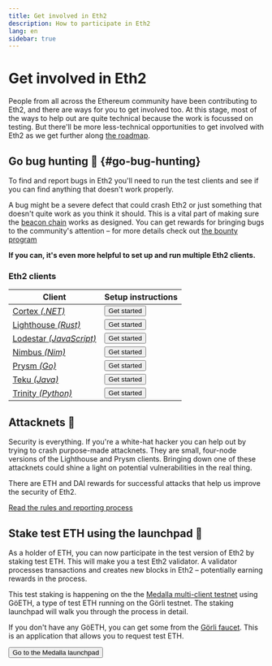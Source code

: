 ```yaml
---
title: Get involved in Eth2
description: How to participate in Eth2
lang: en
sidebar: true
---
```


# Get involved in Eth2

People from all across the Ethereum community have been contributing to Eth2, and there are ways for you to get involved too. At this stage, most of the ways to help out are quite technical because the work is focussed on testing. But there'll be more less-technical opportunities to get involved with Eth2 as we get further along [the roadmap](/en/eth2/roadmap/).

## Go bug hunting 🐛 {#go-bug-hunting}

To find and report bugs in Eth2 you'll need to run the test clients and see if you can find anything that doesn't work properly.

A bug might be a severe defect that could crash Eth2 or just something that doesn't quite work as you think it should. This is a vital part of making sure the [beacon chain](/en/eth2/the-beacon-chain) works as designed. You can get rewards for bringing bugs to the community's attention – for more details check out [the bounty program](https://notes.ethereum.org/@djrtwo/phase0-bounty)

**If you can, it's even more helpful to set up and run multiple Eth2 clients.**

### Eth2 clients

| Client                                                                           | Setup instructions                                                                              |
| -------------------------------------------------------------------------------- | ----------------------------------------------------------------------------------------------- |
| [Cortex _(.NET)_](https://nethermind.io/)                                        | <Button to="https://nethermind.io/client">Get started</Button>                                  |
| [Lighthouse _(Rust)_](https://sigmaprime.io/#sec03)                              | <Button to="https://lighthouse-book.sigmaprime.io/become-a-validator.html">Get started</Button> |
| [Lodestar _(JavaScript)_](https://github.com/chainsafe/lodestar#getting-started) | <Button to="https://chainsafe.github.io/lodestar/installation/">Get started</Button>            |
| [Nimbus _(Nim)_](https://nimbus.team/)                                           | <Button to="https://nimbus.team/docs/building.html">Get started</Button>                        |
| [Prysm _(Go)_](https://prysmaticlabs.com/)                                       | <Button to="https://docs.prylabs.network/docs/getting-started">Get started</Button>             |
| [Teku _(Java)_](https://pegasys.tech/teku-ethereum-2-for-enterprise/)            | <Button to="https://docs.teku.pegasys.tech/en/latest/">Get started</Button>                     |
| [Trinity _(Python)_](https://trinity.ethereum.org/)                              | <Button to="https://trinity.ethereum.org/#install">Get started</Button>                         |

## Attacknets 🤺

Security is everything. If you're a white-hat hacker you can help out by trying to crash purpose-made attacknets. They are small, four-node versions of the Lighthouse and Prysm clients. Bringing down one of these attacknets could shine a light on potential vulnerabilities in the real thing.

There are ETH and DAI rewards for successful attacks that help us improve the security of Eth2.

[Read the rules and reporting process](https://github.com/ethereum/public-attacknets)

## Stake test ETH using the launchpad 🚀

As a holder of ETH, you can now participate in the test version of Eth2 by staking test ETH. This will make you a test Eth2 validator. A validator processes transactions and creates new blocks in Eth2 – potentially earning rewards in the process.

This test staking is happening on the the [Medalla multi-client testnet](https://github.com/goerli/medalla/blob/master/medalla/README.md) using GöETH, a type of test ETH running on the Görli testnet. The staking launchpad will walk you through the process in detail.

If you don't have any GöETH, you can get some from the [Görli faucet](https://faucet.goerli.mudit.blog/). This is an application that allows you to request test ETH.

<Button to="https://medalla.launchpad.ethereum.org/">Go to the Medalla launchpad</Button>
